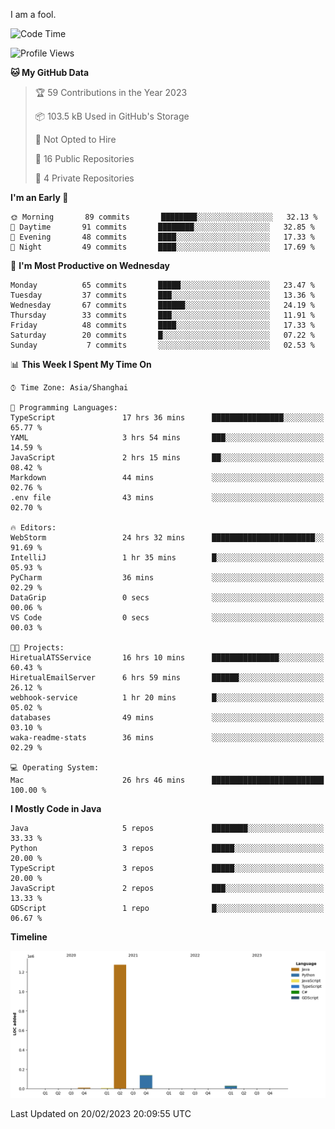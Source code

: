 I am a fool.

<!--START_SECTION:waka-->
![Code Time](http://img.shields.io/badge/Code%20Time-90%20hrs%2030%20mins-blue)

![Profile Views](http://img.shields.io/badge/Profile%20Views-44-blue)

**🐱 My GitHub Data** 

> 🏆 59 Contributions in the Year 2023
 > 
> 📦 103.5 kB Used in GitHub's Storage 
 > 
> 🚫 Not Opted to Hire
 > 
> 📜 16 Public Repositories 
 > 
> 🔑 4 Private Repositories  
 > 
**I'm an Early 🐤** 

```text
🌞 Morning       89 commits       ████████░░░░░░░░░░░░░░░░░   32.13 % 
🌆 Daytime       91 commits       ████████░░░░░░░░░░░░░░░░░   32.85 % 
🌃 Evening       48 commits       ████░░░░░░░░░░░░░░░░░░░░░   17.33 % 
🌙 Night         49 commits       ████░░░░░░░░░░░░░░░░░░░░░   17.69 % 

```
📅 **I'm Most Productive on Wednesday** 

```text
Monday          65 commits       █████░░░░░░░░░░░░░░░░░░░░   23.47 % 
Tuesday         37 commits       ███░░░░░░░░░░░░░░░░░░░░░░   13.36 % 
Wednesday       67 commits       ██████░░░░░░░░░░░░░░░░░░░   24.19 % 
Thursday        33 commits       ███░░░░░░░░░░░░░░░░░░░░░░   11.91 % 
Friday          48 commits       ████░░░░░░░░░░░░░░░░░░░░░   17.33 % 
Saturday        20 commits       █░░░░░░░░░░░░░░░░░░░░░░░░   07.22 % 
Sunday           7 commits       ░░░░░░░░░░░░░░░░░░░░░░░░░   02.53 % 

```


📊 **This Week I Spent My Time On** 

```text
⌚︎ Time Zone: Asia/Shanghai

💬 Programming Languages: 
TypeScript               17 hrs 36 mins      ████████████████░░░░░░░░░   65.77 % 
YAML                     3 hrs 54 mins       ███░░░░░░░░░░░░░░░░░░░░░░   14.59 % 
JavaScript               2 hrs 15 mins       ██░░░░░░░░░░░░░░░░░░░░░░░   08.42 % 
Markdown                 44 mins             ░░░░░░░░░░░░░░░░░░░░░░░░░   02.76 % 
.env file                43 mins             ░░░░░░░░░░░░░░░░░░░░░░░░░   02.70 % 

🔥 Editors: 
WebStorm                 24 hrs 32 mins      ███████████████████████░░   91.69 % 
IntelliJ                 1 hr 35 mins        █░░░░░░░░░░░░░░░░░░░░░░░░   05.93 % 
PyCharm                  36 mins             ░░░░░░░░░░░░░░░░░░░░░░░░░   02.29 % 
DataGrip                 0 secs              ░░░░░░░░░░░░░░░░░░░░░░░░░   00.06 % 
VS Code                  0 secs              ░░░░░░░░░░░░░░░░░░░░░░░░░   00.03 % 

🐱‍💻 Projects: 
HiretualATSService       16 hrs 10 mins      ███████████████░░░░░░░░░░   60.43 % 
HiretualEmailServer      6 hrs 59 mins       ██████░░░░░░░░░░░░░░░░░░░   26.12 % 
webhook-service          1 hr 20 mins        █░░░░░░░░░░░░░░░░░░░░░░░░   05.02 % 
databases                49 mins             ░░░░░░░░░░░░░░░░░░░░░░░░░   03.10 % 
waka-readme-stats        36 mins             ░░░░░░░░░░░░░░░░░░░░░░░░░   02.29 % 

💻 Operating System: 
Mac                      26 hrs 46 mins      █████████████████████████   100.00 % 

```

**I Mostly Code in Java** 

```text
Java                     5 repos             ████████░░░░░░░░░░░░░░░░░   33.33 % 
Python                   3 repos             █████░░░░░░░░░░░░░░░░░░░░   20.00 % 
TypeScript               3 repos             █████░░░░░░░░░░░░░░░░░░░░   20.00 % 
JavaScript               2 repos             ███░░░░░░░░░░░░░░░░░░░░░░   13.33 % 
GDScript                 1 repo              █░░░░░░░░░░░░░░░░░░░░░░░░   06.67 % 

```


**Timeline**

![Chart not found](https://raw.githubusercontent.com/VeejaLiu/VeejaLiu/master/charts/bar_graph.png) 


 Last Updated on 20/02/2023 20:09:55 UTC
<!--END_SECTION:waka-->
